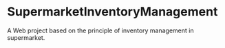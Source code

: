 # SupermarketInventoryManagement
A Web project based on the principle of inventory management in supermarket.
